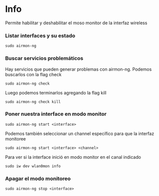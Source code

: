 # Info

Permite habilitar y deshabilitar el moso monitor de la interfaz wireless

### Listar interfaces y su estado

    sudo airmon-ng

### Buscar servicios problemáticos

Hay servicios que pueden generar problemas con airmon-ng. Podemos buscarlos con la flag check

    sudo airmon-ng check

Luego podemos terminarlos agregando la flag kill


    sudo airmon-ng check kill

### Poner nuestra interface en modo monitor

    sudo airmon-ng start <interface>

Podemos también seleccionar un channel específico para que la interfaz monitoree

    sudo airmon-ng start <interface> <channel>

Para ver si la interface inició en modo monitor en el canal indicado

    sudo iw dev wlan0mon info

### Apagar el modo monitoreo

    sudo airmon-ng stop <interface>




